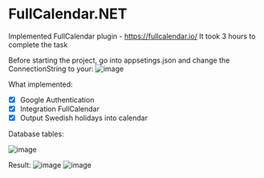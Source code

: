 # FullCalendar.NET

Implemented FullCalendar plugin - https://fullcalendar.io/
It took 3 hours to complete the task

Before starting the project, go into appsetings.json and change the ConnectionString to your:
![image](https://github.com/kelass/FullCalendar.NET/assets/69418373/a54eeab8-12ba-47de-b809-95010e2c6a41)


What implemented:
- [x] Google Authentication
- [x] Integration FullCalendar
- [x] Output Swedish holidays into calendar

Database tables:

![image](https://github.com/kelass/FullCalendar.NET/assets/69418373/cb5ba6fb-9816-47f4-b817-5b6b014df7df)

Result:
![image](https://github.com/kelass/FullCalendar.NET/assets/69418373/bf4cf1fa-c6e3-41fc-a074-f8678ac9fee1)
![image](https://github.com/kelass/FullCalendar.NET/assets/69418373/9821985e-6c97-4b4b-bb38-6066ff5c03ab)

